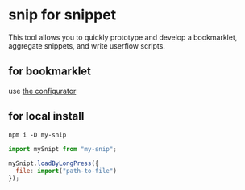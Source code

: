 # snip for snippet 

This tool allows you to quickly prototype and develop a bookmarklet, aggregate snippets, and write userflow scripts.

## for bookmarklet

use [the configurator](https://bastsoft.github.io/my-snip)

## for local install

`npm i -D my-snip`


```js
import mySnipt from "my-snip";

mySnipt.loadByLongPress({
  file: import("path-to-file")
});
```